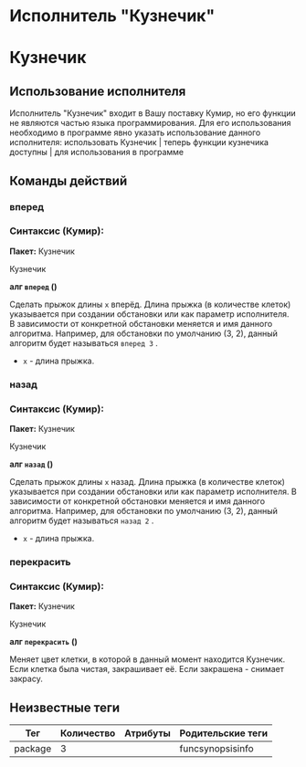 # Исполнитель "Кузнечик"

# Кузнечик

## Использование исполнителя

Исполнитель "Кузнечик" входит в Вашу поставку Кумир, но его функции не являются частью языка 
		программирования. Для его использования необходимо в программе явно указать использование данного исполнителя: использовать Кузнечик
| теперь функции кузнечика доступны
| для использования в программе

## Команды действий

### вперед

### Синтаксис (Кумир):

**Пакет:** Кузнечик

Кузнечик

**алг `вперед` ()**

Сделать прыжок длины `x` вперёд. Длина прыжка (в количестве клеток) указывается 
			при создании обстановки или как параметр исполнителя. 			
			В зависимости от конкретной обстановки меняется и имя данного алгоритма. Например, для 
			обстановки по умолчанию (3, 2), данный алгоритм будет называться `вперед 3` .


* `х` - длина прыжка.

### назад

### Синтаксис (Кумир):

**Пакет:** Кузнечик

Кузнечик

**алг `назад` ()**

Сделать прыжок длины `x` назад. Длина прыжка (в количестве клеток) указывается 
			при создании обстановки или как параметр исполнителя. 
			В зависимости от конкретной обстановки меняется и имя данного алгоритма. Например, для 
			обстановки по умолчанию (3, 2), данный алгоритм будет называться `назад 2` .


* `х` - длина прыжка.

### перекрасить

### Синтаксис (Кумир):

**Пакет:** Кузнечик

Кузнечик

**алг `перекрасить` ()**

Меняет цвет клетки, в которой в данный момент находится Кузнечик. Если клетка была чистая, 
		закрашивает её. Если закрашена - снимает закрасу.


## Неизвестные теги

| Тег | Количество | Атрибуты | Родительские теги |
|-----|------------|----------|-------------------|
| package | 3 |  | funcsynopsisinfo |
